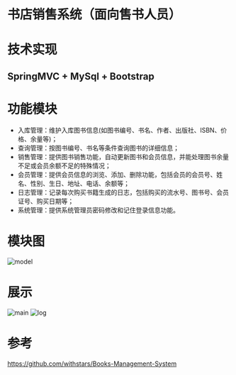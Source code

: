 # 书店销售系统（面向售书人员）

# 技术实现

## SpringMVC + MySql + Bootstrap

# 功能模块

   - 入库管理：维护入库图书信息(如图书编号、书名、作者、出版社、ISBN、价格、余量等)；
   - 查询管理：按图书编号、书名等条件查询图书的详细信息；
   - 销售管理：提供图书销售功能，自动更新图书和会员信息，并能处理图书余量不足或会员余额不足的特殊情况；
   - 会员管理：提供会员信息的浏览、添加、删除功能，包括会员的会员号、姓名、性别、生日、地址、电话、余额等；
   - 日志管理：记录每次购买书籍生成的日志，包括购买的流水号、图书号、会员证号、购买日期等；
   - 系统管理：提供系统管理员密码修改和记住登录信息功能。 
   
# 模块图
 ![model](https://github.com/Traveler-WM/BookMS/edit/master/img/model.jpg)
 
# 展示
 ![main](https://github.com/Traveler-WM/BookMS/edit/master/img/main.jpg)
 ![log](https://github.com/Traveler-WM/BookMS/edit/master/img/log.jpg)
 
# 参考
 https://github.com/withstars/Books-Management-System

